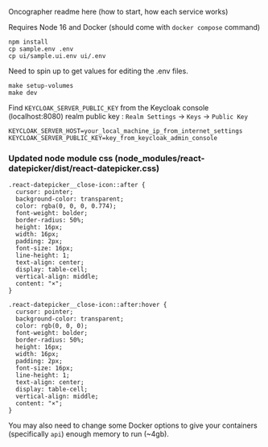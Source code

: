 Oncographer readme here (how to start, how each service works)

Requires Node 16 and Docker (should come with `docker compose` command)
```
npm install
cp sample.env .env
cp ui/sample.ui.env ui/.env
```

Need to spin up to get values for editing the .env files.
```
make setup-volumes
make dev
```

Find `KEYCLOAK_SERVER_PUBLIC_KEY` from the Keycloak console (localhost:8080) realm public key : `Realm Settings` -> `Keys` -> `Public Key`
```
KEYCLOAK_SERVER_HOST=your_local_machine_ip_from_internet_settings
KEYCLOAK_SERVER_PUBLIC_KEY=key_from_keycloak_admin_console
```

### Updated node module css (node_modules/react-datepicker/dist/react-datepicker.css)
```
.react-datepicker__close-icon::after {
  cursor: pointer;
  background-color: transparent;
  color: rgba(0, 0, 0, 0.774);
  font-weight: bolder;
  border-radius: 50%;
  height: 16px;
  width: 16px;
  padding: 2px;
  font-size: 16px;
  line-height: 1;
  text-align: center;
  display: table-cell;
  vertical-align: middle;
  content: "×";
}

.react-datepicker__close-icon::after:hover {
  cursor: pointer;
  background-color: transparent;
  color: rgb(0, 0, 0);
  font-weight: bolder;
  border-radius: 50%;
  height: 16px;
  width: 16px;
  padding: 2px;
  font-size: 16px;
  line-height: 1;
  text-align: center;
  display: table-cell;
  vertical-align: middle;
  content: "×";
}

```

You may also need to change some Docker options to give your containers (specifically `api`) enough memory to run (~4gb). 
